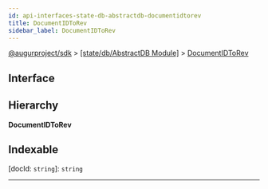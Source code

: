 ```yaml
---
id: api-interfaces-state-db-abstractdb-documentidtorev
title: DocumentIDToRev
sidebar_label: DocumentIDToRev
---
```


[@augurproject/sdk](api-readme.md) > [[state/db/AbstractDB Module]](api-modules-state-db-abstractdb-module.md) > [DocumentIDToRev](api-interfaces-state-db-abstractdb-documentidtorev.md)

## Interface

## Hierarchy

**DocumentIDToRev**

## Indexable

\[docId: `string`\]:&nbsp;`string`

---

